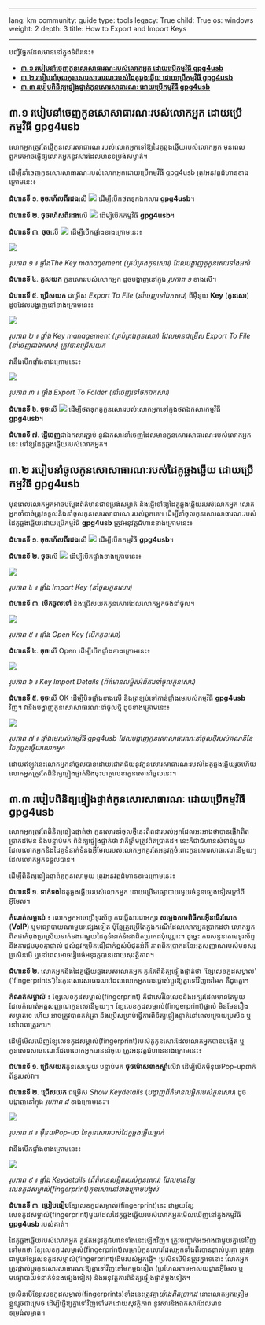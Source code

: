 

---

lang: km
community: guide
type: tools
legacy: True
child: True
os: windows
weight: 2
depth: 3
title: How to Export and Import Keys

---

បញ្ជីផ្នែកដែលមាននៅក្នុងទំព័រនេះ៖

- [**៣.១ របៀបនាំចេញកូនសោសាធារណៈរបស់លោកអ្នក ដោយប្រើកម្មវិធី gpg4usb**](#3.1)
- [**៣.២ របៀបនាំចូលកូនសោរសាធារណៈរបស់ដៃគូឆ្លងឆ្លើយ ដោយប្រើកម្មវិធី gpg4usb**](#3.2)
- [**៣.៣ របៀបពិនិត្យផ្ទៀងផ្ទាត់កូនសោរសាធារណៈ ដោយប្រើកម្មវិធី gpg4usb**](#3.3)

<a name="3.1"></a>
## ៣.១ របៀបនាំចេញកូនសោសាធារណៈរបស់លោកអ្នក ដោយប្រើកម្មវិធី gpg4usb ##

លោកអ្នកត្រូវតែផ្ញើកូនសោរសាធារណៈរបស់លោកអ្នកទៅឱ្យដៃគូឆ្លងឆ្លើយរបស់លោកអ្នក មុនពេលពួកគេអាចផ្ញើឱ្យលោកអ្នកនូវសារដែលមានទម្រង់សម្ងាត់។

ដើម្បីនាំចេញកូនសោរសាធារណៈរបស់លោកអ្នកដោយប្រើកម្មវិធី gpg4usb ត្រូវអនុវត្តជំហានខាងក្រោមនេះ៖

**ជំហានទី ១**. **ចុចរហ័សពីរដង**លើ ![](/sbox/screen/gpg4usb-en-1/02.png) ដើម្បីបើកថតទុកឯកសារ **gpg4usb**។

**ជំហានទី ២**. **ចុចរហ័សពីរដង**លើ ![](/sbox/screen/gpg4usb-en-1/03.png) ដើម្បីបើកកម្មវិធី **gpg4usb**។

**ជំហានទី ៣**. **ចុច**លើ ![](/sbox/screen/gpg4usb-en-1/10a.png) ដើម្បីបើកផ្ទាំងខាងក្រោមនេះ៖

![](/sbox/screen/gpg4usb-en-1/10.png)

*រូបភាព ១ ៖ ផ្ទាំងThe Key management (គ្រប់គ្រងកូនសោរ) ដែលបង្ហាញគូកូនសោរទាំងអស់*

**ជំហានទី ៤**. **គូសយក** កូនសោររបស់លោកអ្នក ដូចបង្ហាញនៅក្នុង *រូបភាព ១* ខាងលើ។

**ជំហានទី ៥**. **ជ្រើសយក** ជម្រើស *Export To File* (*នាំចេញទៅឯកសារ*) ពីម៉ឺនុយ **Key** (**កូនសោ**) ដូចដែលបង្ហាញនៅខាងក្រោមនេះ៖

![](/sbox/screen/gpg4usb-en-1/11.png)

*រូបភាព ២ ៖ ផ្ទាំង Key management (គ្រប់គ្រងកូនសោរ) ដែលមានជម្រើស Export To File (នាំចេញជាឯកសារ)  ត្រូវបានជ្រើសយក*

វានឹងបើកផ្ទាំងខាងក្រោមនេះ៖

![](/sbox/screen/gpg4usb-en-1/12.png)

*រូបភាព ៣ ៖ ផ្ទាំង Export To Folder (នាំចេញទៅថតឯកសារ)*

**ជំហានទី ៦**. **ចុច**លើ ![](/sbox/screen/gpg4usb-en-1/13.png) ដើម្បីថតទុកគូកូនសោររបស់លោកអ្នកទៅក្នុងថតឯកសារកម្មវិធី **gpg4usb**។

**ជំហានទី ៧**. **ផ្ញើចេញ**ជាឯកសារភ្ជាប់ នូវឯកសារនាំចេញដែលមានកូនសោរសាធារណៈរបស់លោកអ្នកនេះ ទៅឱ្យដៃគូឆ្លងឆ្លើយរបស់លោកអ្នក។

<a name="3.2"></a>
## ៣.២ របៀបនាំចូលកូនសោសាធារណៈរបស់ដៃគូឆ្លងឆ្លើយ ដោយប្រើកម្មវិធី gpg4usb ##

មុនពេលលោកអ្នកអាចបម្លែងព័ត៌មានជាទម្រង់សម្ងាត់ និងផ្ញើទៅឱ្យដៃគូឆ្លងឆ្លើយរបស់លោកអ្នក លោកអ្នកចាំបាច់ត្រូវទទួលនិងនាំចូលកូនសោរសាធារណៈរបស់ពួកគេ។ ដើម្បីនាំចូលកូនសោរសាធារណៈរបស់ដៃគូឆ្លងឆ្លើយដោយប្រើកម្មវិធី **gpg4usb**  ត្រូវអនុវត្តជំហានខាងក្រោមនេះ៖

**ជំហានទី ១**. **ចុចរហ័សពីរដង**លើ ![](/sbox/screen/gpg4usb-en-1/03.png) ដើម្បីបើកកម្មវិធី **gpg4usb**។

**ជំហានទី ២**. **ចុច**លើ ![](/sbox/screen/gpg4usb-en-1/14.png) ដើម្បីបើកផ្ទាំងខាងក្រោមនេះ៖

![](/sbox/screen/gpg4usb-en-1/15.png)

*រូបភាព ៤ ៖ ផ្ទាំង Import Key (នាំចូលកូនសោរ)*

**ជំហានទី ៣**. **បើកចូលទៅ** និងជ្រើសយកកូនសោរដែលលោកអ្នកចង់នាំចូល។

![](/sbox/screen/gpg4usb-en-1/16a.png)

*រូបភាព ៥ ៖ ផ្ទាំង Open Key (បើកកូនសោ)*

**ជំហានទី ៤**. **ចុច**លើ Open ដើម្បីបើកផ្ទាំងខាងក្រោមនេះ៖

![](/sbox/screen/gpg4usb-en-1/16b.png)

*រូបភាព ៦ ៖ Key Import Details (ព័ត៌មានលម្អិតអំពីការនាំចូលកូនសោរ)*

**ជំហានទី ៥**. **ចុច**លើ OK ដើម្បីបិទផ្ទាំងខាងលើ និងត្រឡប់ទៅកាន់ផ្ទាំងមេរបស់កម្មវិធី **gpg4usb** វិញ។ វានឹងបង្ហាញកូនសោសាធារណៈនាំចូលថ្មី ដូចខាងក្រោមនេះ៖

![](/sbox/screen/gpg4usb-en-1/16.png)

*រូបភាព ៧ ៖ ផ្ទាំងមេរបស់កម្មវិធី gpg4usb ដែលបង្ហាញកូនសោសាធារណៈនាំចូលថ្មីរបស់គណនីនៃដៃគូឆ្លងឆ្លើយលោកអ្នក*

ដោយឥឡូវនេះលោកអ្នកនាំចូលបានដោយជោគជ័យនូវកូនសោរសាធារណៈរបស់ដៃគូឆ្លងឆ្លើយរួចហើយ លោកអ្នកត្រូវតែពិនិត្យផ្ទៀងផ្ទាត់និងចុះហត្ថលេខាកូនសោនាំចូលនេះ។

<a name="3.3"></a>
## ៣.៣ របៀបពិនិត្យផ្ទៀងផ្ទាត់កូនសោរសាធារណៈ ដោយប្រើកម្មវិធី gpg4usb ##

លោកអ្នកត្រូវតែពិនិត្យផ្ទៀងផ្ទាត់ថា កូនសោរនាំចូលថ្មីនេះពិតជារបស់អ្នកដែលអះអាងថាបានផ្ញើវាពិតប្រាកដមែន និងបន្ទាប់មក ពិនិត្យផ្ទៀងផ្ទាត់ថា វាគឺត្រឹមត្រូវពិតប្រាកដ។ នេះគឺជាជំហានសំខាន់មួយ ដែលលោកអ្នកនិងដៃគូទំនាក់ទំនងអ៊ីមែលរបស់លោកអ្នកគួរតែអនុវត្តចំពោះកូនសោរសាធារណៈនីមួយៗដែលលោកអ្នកទទួលបាន។ 

ដើម្បីពិនិត្យផ្ទៀងផ្ទាត់គូកូនសោមួយ ត្រូវអនុវត្តជំហានខាងក្រោមនេះ៖

**ជំហានទី ១**. **ទាក់ទង**ដៃគូឆ្លងឆ្លើយរបស់លោកអ្នក ដោយប្រើមធ្យោបាយមួយចំនួនផ្សេងទៀតក្រៅពីអ៊ីមែល។

 **កំណត់សម្គាល់** ៖ លោកអ្នកអាចប្រើទូរស័ព្ទ ការផ្ញើសារជាអក្សរ **សម្លេងតាមពិធីការអ៊ីនធើរណែត** (**VoIP**) ឬមធ្យោបាយណាមួយផ្សេងទៀត  ប៉ុន្តែត្រូវប្រើតែក្នុងករណីដែលលោកអ្នកប្រាកដថា លោកអ្នកពិតជាកំពុងប្រាស្រ័យទាក់ទងជាមួយដៃគូទំនាក់ទំនងពិតប្រាកដប៉ុណ្ណោះ។ ដូច្នេះ ការសន្ទនាតាមទូរស័ព្ទ និងការជួបមុខគ្នាផ្ទាល់ ផ្តល់នូវកម្រិតជឿជាក់ខ្ពស់បំផុតអំពី    ភាពពិតប្រាកដនៃអត្តសញ្ញាណរបស់មនុស្ស ប្រសិនបើ ឬនៅពេលអាចរៀបចំអនុវត្តបានដោយសុវត្ថិភាព។

**ជំហានទី ២**. លោកអ្នកនិងដៃគូឆ្លើយឆ្លងរបស់លោកអ្នក គួរតែពិនិត្យផ្ទៀងផ្ទាត់ថា  'ខ្សែលេខកូដសម្គាល់' ('fingerprints')នៃកូនសោរសាធារណៈដែលលោកអ្នកបានផ្លាស់ប្តូរឱ្យគ្នាទៅវិញទៅមក គឺដូចគ្នា។

**កំណត់សម្គាល់** ៖ ខ្សែលេខកូដសម្គាល់(fingerprint) គឺជាសេរ៊ីនៃលេខនិងអក្សរដែលមានតែមួយ ដែលកំណត់អត្តសញ្ញាណកូនសោនីមួយៗ។ ខ្សែលេខកូដសម្គាល់(fingerprint)ផ្ទាល់ មិនមែនរឿងសម្ងាត់ទេ ហើយ អាចត្រូវបានកត់ត្រា និងប្រើសម្រាប់ធ្វើការពិនិត្យផ្ទៀងផ្ទាត់នៅពេលក្រោយប្រសិន ឬនៅពេលត្រូវការ។

ដើម្បីមើលឃើញខ្សែលេខកូដសម្គាល់(fingerprint)របស់គូកូនសោរដែលលោកអ្នកបានបង្កើត ឬកូនសោរសាធារណៈដែលលោកអ្នកបាននាំចូល ត្រូវអនុវត្តជំហានខាងក្រោមនេះ៖

**ជំហានទី ១**. **ជ្រើសយក**កូនសោរមួយ  បន្ទាប់មក **ចុចម៉ោសខាងស្តាំ**លើវា ដើម្បីបើកម៉ឺនុយPop-upពាក់ព័ន្ធរបស់វា។

**ជំហានទី ២**. **ជ្រើសយក** ជម្រើស *Show Keydetails* (*បង្ហាញព័ត៌មានលម្អិតរបស់កូនសោរ*) ដូចបង្ហាញនៅក្នុង *រូបភាព ៨* ខាងក្រោមនេះ។ 

![](/sbox/screen/gpg4usb-en-1/17.png)

*រូបភាព ៨ ៖ ម៉ឺនុយPop-up នៃកូនសោររបស់ដៃគូឆ្លងឆ្លើយម្នាក់*

វានឹងបើកផ្ទាំងខាងក្រោមនេះ៖

![](/sbox/screen/gpg4usb-en-1/18.png)

*រូបភាព ៩ ៖ ផ្ទាំង Keydetails (ព័ត៌មានលម្អិតរបស់កូនសោរ) ដែលមានខ្សែលេខកូដសម្គាល់(fingerprint)កូនសោរនៅខាងក្រោមបង្អស់*

**ជំហានទី ៣**. **ប្រៀបធៀប**ខ្សែលេខកូដសម្គាល់(fingerprint)នេះ ជាមួយខ្សែលេខកូដសម្គាល់(fingerprint)មួយដែលដៃគូឆ្លងឆ្លើយរបស់លោកអ្នកមើលឃើញនៅក្នុងកម្មវិធី **gpg4usb** របស់គាត់។

ដៃគូឆ្លងឆ្លើយរបស់លោកអ្នក គួរតែអនុវត្តជំហានទាំងនេះឡើងវិញ។ ត្រូវបញ្ជាក់អះអាងជាមួយគ្នាទៅវិញទៅមកថា ខ្សែលេខកូដសម្គាល់(fingerprint)សម្រាប់កូនសោរដែលអ្នកទាំងពីរបានផ្លាស់ប្តូរគ្នា ត្រូវគ្នាជាមួយខ្សែលេខកូដសម្គាល់(fingerprint)ដើមរបស់អ្នកផ្ញើ។ ប្រសិនបើមិនត្រូវគ្នាទេនោះ លោកអ្នកត្រូវផ្លាស់ប្តូរកូនសោរសាធារណៈឱ្យគ្នាទៅវិញទៅមកម្តងទៀត (ប្រហែលតាមអាសយដ្ឋានអ៊ីមែល ឬមធ្យោបាយទំនាក់ទំនងផ្សេងទៀត) និងអនុវត្តការពិនិត្យផ្ទៀងផ្ទាត់ម្តងទៀត។

ប្រសិនបើខ្សែលេខកូដសម្គាល់(fingerprints)ទាំងនេះត្រូវគ្នា*យ៉ាងពិតប្រាកដ*  នោះលោកអ្នកត្រៀមខ្លួនរួចជាស្រេច ដើម្បីផ្ញើឱ្យគ្នាទៅវិញទៅមកដោយសុវត្ថិភាព នូវសារនិងឯកសារដែលមានទម្រង់សម្ងាត់។

